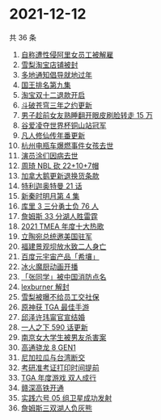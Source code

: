 # 2021-12-12

共 36 条

<!-- BEGIN -->
<!-- 最后更新时间 Sun Dec 12 2021 19:07:38 GMT+0800 (China Standard Time) -->

1. [自称遭性侵阿里女员工被解雇](https://www.zhihu.com/search?q=阿里女员工)
1. [雪梨淘宝店铺被封](https://www.zhihu.com/search?q=雪梨)
1. [多地通知倡导就地过年](https://www.zhihu.com/search?q=就地过年)
1. [国王排名第九集](https://www.zhihu.com/search?q=国王排名)
1. [淘宝双十二退款开启](https://www.zhihu.com/search?q=双十二退款)
1. [斗破苍穹三年之约更新](https://www.zhihu.com/search?q=斗破苍穹三年之约)
1. [男子趁前女友熟睡翻开眼皮刷脸转走 15 万](https://www.zhihu.com/search?q=男子翻前女友眼皮刷脸支付)
1. [谷爱凌夺世界杯铜山站冠军](https://www.zhihu.com/search?q=谷爱凌)
1. [凡人修仙传年番更新](https://www.zhihu.com/search?q=凡人修仙传)
1. [杭州电瓶车爆燃事件女孩去世](https://www.zhihu.com/search?q=杭州电瓶车爆燃)
1. [演员涂们因病去世](https://www.zhihu.com/search?q=涂们)
1. [周琦 NBL 砍 22+10+7帽](https://www.zhihu.com/search?q=周琦)
1. [加拿大鹅更新退换货条款](https://www.zhihu.com/search?q=加拿大鹅)
1. [特利迦奥特曼 21 话](https://www.zhihu.com/search?q=特利迦奥特曼)
1. [新秦时明月第 4 集](https://www.zhihu.com/search?q=新秦时明月)
1. [库里 3 三分勇士负 76 人](https://www.zhihu.com/search?q=勇士)
1. [詹姆斯 33 分湖人胜雷霆](https://www.zhihu.com/search?q=湖人)
1. [2021 TMEA 年度十大热歌](https://www.zhihu.com/search?q=年度十大热歌)
1. [立陶宛总统邀美国驻军](https://www.zhihu.com/search?q=立陶宛)
1. [福建景观坝放水致二人身亡](https://www.zhihu.com/search?q=福建景观坝)
1. [百度元宇宙产品「希壤」](https://www.zhihu.com/search?q=希壤)
1. [冰火魔厨动画开播](https://www.zhihu.com/search?q=冰火魔厨)
1. [「张同学」被中国消防点名](https://www.zhihu.com/search?q=张同学)
1. [lexburner 解封](https://www.zhihu.com/search?q=lex)
1. [雪梨被曝不给员工交社保](https://www.zhihu.com/search?q=雪梨)
1. [原神获 TGA 最佳手游](https://www.zhihu.com/search?q=原神)
1. [邱泽许玮甯官宣结婚](https://www.zhihu.com/search?q=邱泽)
1. [一人之下 590 话更新](https://www.zhihu.com/search?q=一人之下)
1. [南京女大学生被男友杀害案](https://www.zhihu.com/search?q=南京女大学生)
1. [高通骁龙 8 GEN1](https://www.zhihu.com/search?q=骁龙8GEN1)
1. [尼加拉瓜与台湾断交](https://www.zhihu.com/search?q=尼加拉瓜)
1. [考研准考证打印时间提前](https://www.zhihu.com/search?q=考研准考证)
1. [TGA 年度游戏 双人成行](https://www.zhihu.com/search?q=TGA)
1. [赣深高铁开通](https://www.zhihu.com/search?q=赣深高铁)
1. [实践六号 05 组卫星成功发射](https://www.zhihu.com/search?q=实践六号)
1. [詹姆斯三双湖人负灰熊](https://www.zhihu.com/search?q=湖人)

<!-- END -->

